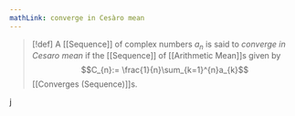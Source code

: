 ```yaml
---
mathLink: converge in Cesàro mean
---
```

>[!def]
>A [[Sequence]] of complex numbers $a_{n}$ is said to *converge in Cesaro mean* if the [[Sequence]] of [[Arithmetic Mean]]s given by $$C_{n}:= \frac{1}{n}\sum_{k=1}^{n}a_{k}$$[[Converges (Sequence)]]s.

j